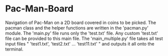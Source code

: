 # Pac-Man-Board
Navigation of Pac-Man on a 2D board covered in coins to be picked.
The pacman class and the helper functions are written in the 'pacman.py' module. 
The 'main.py' file runs only the 'test.txt' file. Any custom 'test.txt' file can be provided to this main file.
The 'main_multiple.py' file takes all test input files " 'test1.txt', 'test2.txt' ... 'test11.txt' " and outputs it all onto the terminal.
